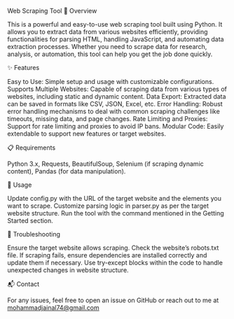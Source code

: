 Web Scraping Tool
📑 Overview

This is a powerful and easy-to-use web scraping tool built using Python. It allows you to extract data from various websites efficiently, providing functionalities for parsing HTML, handling JavaScript, and automating data extraction processes. Whether you need to scrape data for research, analysis, or automation, this tool can help you get the job done quickly.

✨ Features

Easy to Use: Simple setup and usage with customizable configurations.
Supports Multiple Websites: Capable of scraping data from various types of websites, including static and dynamic content.
Data Export: Extracted data can be saved in formats like CSV, JSON, Excel, etc.
Error Handling: Robust error handling mechanisms to deal with common scraping challenges like timeouts, missing data, and page changes.
Rate Limiting and Proxies: Support for rate limiting and proxies to avoid IP bans.
Modular Code: Easily extendable to support new features or target websites.

📋 Requirements

Python 3.x,
Requests,
BeautifulSoup,
Selenium (if scraping dynamic content),
Pandas (for data manipulation).

📝 Usage

Update config.py with the URL of the target website and the elements you want to scrape.
Customize parsing logic in parser.py as per the target website structure.
Run the tool with the command mentioned in the Getting Started section.

🚧 Troubleshooting

Ensure the target website allows scraping. Check the website’s robots.txt file.
If scraping fails, ensure dependencies are installed correctly and update them if necessary.
Use try-except blocks within the code to handle unexpected changes in website structure.

📬 Contact

For any issues, feel free to open an issue on GitHub or reach out to me at mohammadjainal74@gmail.com
